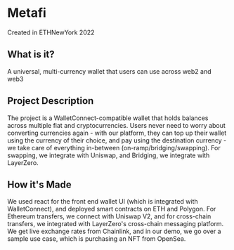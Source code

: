 # Metafi
Created in ETHNewYork 2022

## What is it?
A universal, multi-currency wallet that users can use across web2 and web3

## Project Description
The project is a WalletConnect-compatible wallet that holds balances across multiple fiat and cryptocurrencies. Users never need to worry about converting currencies again - with our platform, they can top up their wallet using the currency of their choice, and pay using the destination currency - we take care of everything in-between (on-ramp/bridging/swapping). For swapping, we integrate with Uniswap, and Bridging, we integrate with LayerZero.

## How it's Made
We used react for the front end wallet UI (which is integrated with WalletConnect), and deployed smart contracts on ETH and Polygon. For Ethereum transfers, we connect with Uniswap V2, and for cross-chain transfers, we integrated with LayerZero's cross-chain messaging platform. We get live exchange rates from Chainlink, and in our demo, we go over a sample use case, which is purchasing an NFT from OpenSea.
